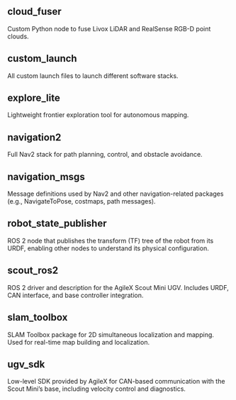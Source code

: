 ## cloud_fuser	
Custom Python node to fuse Livox LiDAR and RealSense RGB-D point clouds.

## custom_launch 
All custom launch files to launch different software stacks.

## explore_lite	
Lightweight frontier exploration tool for autonomous mapping.

## navigation2	
Full Nav2 stack for path planning, control, and obstacle avoidance.

## navigation_msgs	
Message definitions used by Nav2 and other navigation-related packages (e.g., NavigateToPose, costmaps, path messages).

## robot_state_publisher	
ROS 2 node that publishes the transform (TF) tree of the robot from its URDF, enabling other nodes to understand its physical configuration.

## scout_ros2	
ROS 2 driver and description for the AgileX Scout Mini UGV. Includes URDF, CAN interface, and base controller integration.

## slam_toolbox	
SLAM Toolbox package for 2D simultaneous localization and mapping. Used for real-time map building and localization.

## ugv_sdk	
Low-level SDK provided by AgileX for CAN-based communication with the Scout Mini’s base, including velocity control and diagnostics.
